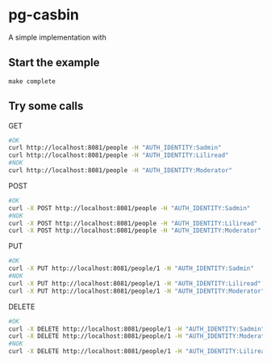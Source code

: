 # pg-casbin
A simple implementation with


## Start the example

```
make complete
```

## Try some calls

GET 
```sh
#OK
curl http://localhost:8081/people -H "AUTH_IDENTITY:Sadmin"
curl http://localhost:8081/people -H "AUTH_IDENTITY:Liliread"
#NOK
curl http://localhost:8081/people -H "AUTH_IDENTITY:Moderator"
```

POST 
```sh
#OK
curl -X POST http://localhost:8081/people -H "AUTH_IDENTITY:Sadmin"
#NOK
curl -X POST http://localhost:8081/people -H "AUTH_IDENTITY:Liliread"
curl -X POST http://localhost:8081/people -H "AUTH_IDENTITY:Moderator"
```

PUT 
```sh
#OK
curl -X PUT http://localhost:8081/people/1 -H "AUTH_IDENTITY:Sadmin"
#NOK
curl -X PUT http://localhost:8081/people/1 -H "AUTH_IDENTITY:Liliread"
curl -X PUT http://localhost:8081/people/1 -H "AUTH_IDENTITY:Moderator"
```

DELETE 
```sh
#OK
curl -X DELETE http://localhost:8081/people/1 -H "AUTH_IDENTITY:Sadmin"
curl -X DELETE http://localhost:8081/people/1 -H "AUTH_IDENTITY:Moderator"
#NOK
curl -X DELETE http://localhost:8081/people/1 -H "AUTH_IDENTITY:Liliread"
```

